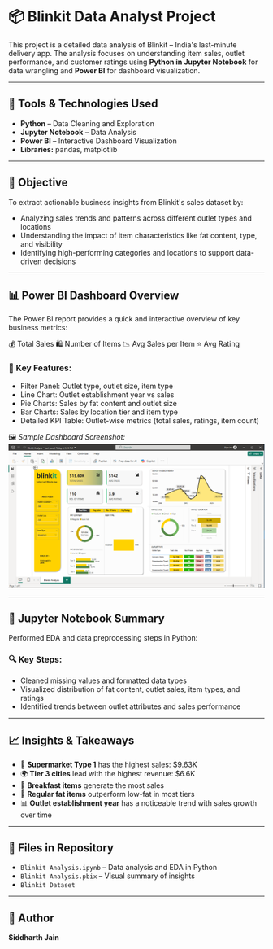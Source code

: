 # 📦 Blinkit Data Analyst Project

This project is a detailed data analysis of Blinkit – India's last-minute delivery app. The analysis focuses on understanding item sales, outlet performance, and customer ratings using **Python in Jupyter Notebook** for data wrangling and **Power BI** for dashboard visualization.

---

## 🧰 Tools & Technologies Used

- **Python** – Data Cleaning and Exploration
- **Jupyter Notebook** – Data Analysis
- **Power BI** – Interactive Dashboard Visualization
- **Libraries:** pandas, matplotlib

---

## 📌 Objective

To extract actionable business insights from Blinkit's sales dataset by:

- Analyzing sales trends and patterns across different outlet types and locations
- Understanding the impact of item characteristics like fat content, type, and visibility
- Identifying high-performing categories and locations to support data-driven decisions

---

## 📊 Power BI Dashboard Overview

The Power BI report provides a quick and interactive overview of key business metrics:

💰 Total Sales 
🛍️ Number of Items 
📉 Avg Sales per Item 
⭐ Avg Rating

### 🔎 Key Features:
- Filter Panel: Outlet type, outlet size, item type
- Line Chart: Outlet establishment year vs sales
- Pie Charts: Sales by fat content and outlet size
- Bar Charts: Sales by location tier and item type
- Detailed KPI Table: Outlet-wise metrics (total sales, ratings, item count)

🖼️ *Sample Dashboard Screenshot:*  
![Blinkit Power BI Dashboard](powerbi_ss.png)

---

## 📘 Jupyter Notebook Summary

Performed EDA and data preprocessing steps in Python:

### 🔍 Key Steps:
- Cleaned missing values and formatted data types
- Visualized distribution of fat content, outlet sales, item types, and ratings
- Identified trends between outlet attributes and sales performance

---

## 📈 Insights & Takeaways

- 🏪 **Supermarket Type 1** has the highest sales: $9.63K
- 🌍 **Tier 3 cities** lead with the highest revenue: $6.6K
- 🥣 **Breakfast items** generate the most sales
- 🥛 **Regular fat items** outperform low-fat in most tiers
- 📊 **Outlet establishment year** has a noticeable trend with sales growth over time

---

## 📁 Files in Repository

- `Blinkit Analysis.ipynb` – Data analysis and EDA in Python
- `Blinkit Analysis.pbix` – Visual summary of insights
- `Blinkit Dataset`

---

## 👤 Author

**Siddharth Jain**  


